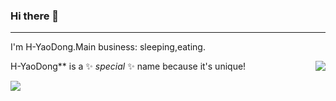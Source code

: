 ### Hi there 👋

---
I'm H-YaoDong.Main business: sleeping,eating.

<img align="right"  src="https://github-readme-stats.vercel.app/api/top-langs/?username=H-YaoDong&layout=compact">

H-YaoDong** is a ✨ _special_ ✨ name because it's unique!

<a>
<img src="https://github-readme-stats.vercel.app/api?username=H-YaoDong&show_icons=true&bg_color=30,e96443,904e95&title_color=fff&text_color=fff">
</a>

